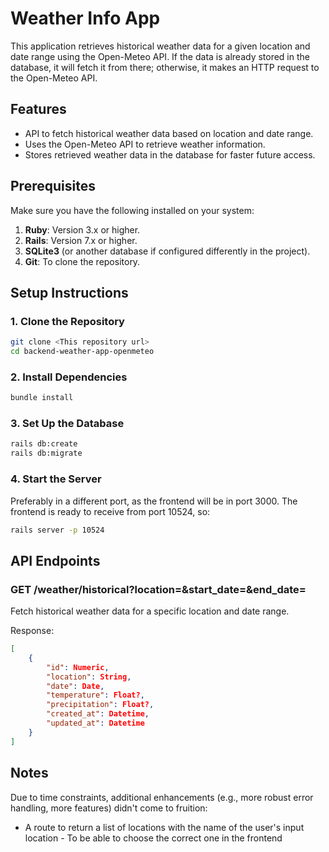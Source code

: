 Weather Info App
================

This application retrieves historical weather data for a given location and date range using the Open-Meteo API. If the data is already stored in the database, it will fetch it from there; otherwise, it makes an HTTP request to the Open-Meteo API.

Features
--------

*   API to fetch historical weather data based on location and date range.
*   Uses the Open-Meteo API to retrieve weather information.
*   Stores retrieved weather data in the database for faster future access.

Prerequisites
-------------

Make sure you have the following installed on your system:

1.  **Ruby**: Version 3.x or higher.
2.  **Rails**: Version 7.x or higher.
3.  **SQLite3** (or another database if configured differently in the project).
4.  **Git**: To clone the repository.
    

Setup Instructions
------------------

### 1\. Clone the Repository

```bash
git clone <This repository url>
cd backend-weather-app-openmeteo
```

### 2\. Install Dependencies

```bash
bundle install
```    

### 3\. Set Up the Database

```bash
rails db:create
rails db:migrate
```

### 4\. Start the Server
Preferably in a different port, as the frontend will be in port 3000.
The frontend is ready to receive from port 10524, so:

```bash
rails server -p 10524
```

API Endpoints
------------------
### GET /weather/historical?location=&start_date=&end_date=
Fetch historical weather data for a specific location and date range.

Response:
```json
[
    {
        "id": Numeric,
        "location": String,
        "date": Date,
        "temperature": Float?,
        "precipitation": Float?,
        "created_at": Datetime,
        "updated_at": Datetime
    }
]
```

Notes
------------------
Due to time constraints, additional enhancements (e.g., more robust error handling, more features) didn't come to fruition:
- A route to return a list of locations with the name of the user's input location - To be able to choose the correct one in the frontend
